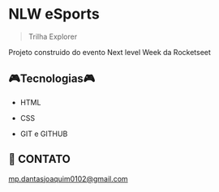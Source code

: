 #   NLW eSports

> Trilha Explorer

Projeto construido do evento Next level Week da Rocketseet

## 🎮Tecnologias🎮

- HTML

- CSS

- GIT e GITHUB

## 📲 CONTATO

mp.dantasjoaquim0102@gmail.com
